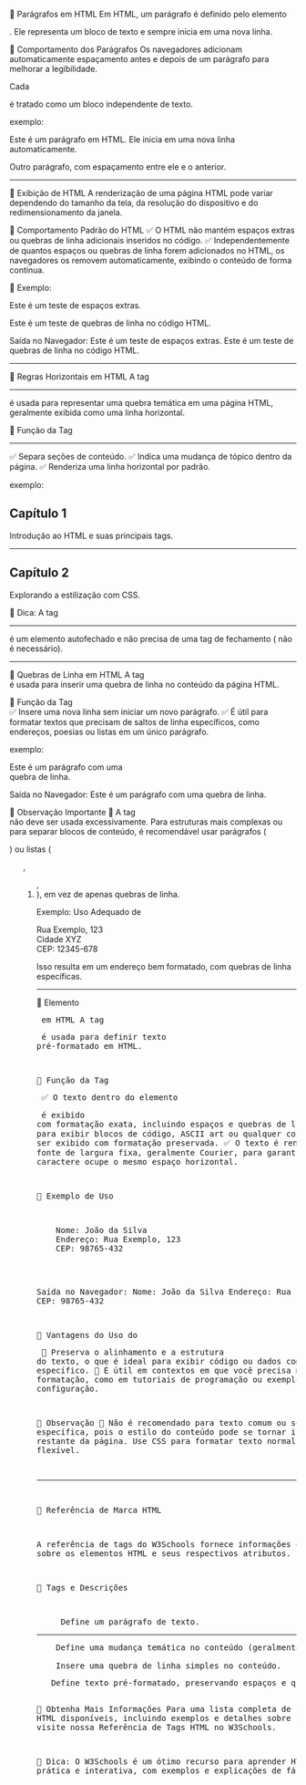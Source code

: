 📌 Parágrafos em HTML
Em HTML, um parágrafo é definido pelo elemento <p>. Ele representa um bloco de texto e sempre inicia em uma nova linha.

📌 Comportamento dos Parágrafos
Os navegadores adicionam automaticamente espaçamento antes e depois de um parágrafo para melhorar a legibilidade.

Cada <p> é tratado como um bloco independente de texto.

exemplo: 
<p>Este é um parágrafo em HTML. Ele inicia em uma nova linha automaticamente.</p>
<p>Outro parágrafo, com espaçamento entre ele e o anterior.</p>

------------------------------------------------------------------------------------------------------------------

📌 Exibição de HTML
A renderização de uma página HTML pode variar dependendo do tamanho da tela, da resolução do dispositivo e do redimensionamento da janela.

📌 Comportamento Padrão do HTML
✅ O HTML não mantém espaços extras ou quebras de linha adicionais inseridos no código.
✅ Independentemente de quantos espaços ou quebras de linha forem adicionados no HTML, os navegadores os removem automaticamente, exibindo o conteúdo de forma contínua.

📌 Exemplo:
<p>Este    é um     teste    de espaços     extras.</p>
<p>
    Este é um 
    teste de quebras 
    de linha no código HTML.
</p>

Saída no Navegador:
Este é um teste de espaços extras.
Este é um teste de quebras de linha no código HTML.

----------------------------------------------------------------------------------------------------------------

📌 Regras Horizontais em HTML
A tag <hr> é usada para representar uma quebra temática em uma página HTML, geralmente exibida como uma linha horizontal.

📌 Função da Tag <hr>
✅ Separa seções de conteúdo.
✅ Indica uma mudança de tópico dentro da página.
✅ Renderiza uma linha horizontal por padrão.

exemplo: 
<h2>Capítulo 1</h2>
<p>Introdução ao HTML e suas principais tags.</p>

<hr> <!-- Linha horizontal separando os tópicos -->

<h2>Capítulo 2</h2>
<p>Explorando a estilização com CSS.</p>

🔹 Dica: A tag <hr> é um elemento autofechado e não precisa de uma tag de fechamento (</hr> não é necessário).

----------------------------------------------------------------------------------------------------------------

📌 Quebras de Linha em HTML
A tag <br> é usada para inserir uma quebra de linha no conteúdo da página HTML.

📌 Função da Tag <br>
✅ Insere uma nova linha sem iniciar um novo parágrafo.
✅ É útil para formatar textos que precisam de saltos de linha específicos, como endereços, poesias ou listas em um único parágrafo.

exemplo:
<p>Este é um parágrafo com uma<br>quebra de linha.</p>

Saída no Navegador:
Este é um parágrafo com uma
quebra de linha.

📌 Observação Importante
🔹 A tag <br> não deve ser usada excessivamente. Para estruturas mais complexas ou para separar blocos de conteúdo, é recomendável usar parágrafos (<p>) ou listas (<ul>, <ol>, <li>), em vez de apenas quebras de linha.

Exemplo: Uso Adequado de <br>
<p>Rua Exemplo, 123<br>Cidade XYZ<br>CEP: 12345-678</p>

Isso resulta em um endereço bem formatado, com quebras de linha específicas.

----------------------------------------------------------------------------------------------------------------

📌 Elemento <pre> em HTML
A tag <pre> é usada para definir texto pré-formatado em HTML.

📌 Função da Tag <pre>
✅ O texto dentro do elemento <pre> é exibido com formatação exata, incluindo espaços e quebras de linha.
✅ Usado para exibir blocos de código, ASCII art ou qualquer conteúdo que precise ser exibido com formatação preservada.
✅ O texto é renderizado em uma fonte de largura fixa, geralmente Courier, para garantir que cada caractere ocupe o mesmo espaço horizontal.

📌 Exemplo de Uso
<pre>
    Nome: João da Silva
    Endereço: Rua Exemplo, 123
    CEP: 98765-432
</pre>

Saída no Navegador:
Nome: João da Silva
Endereço: Rua Exemplo, 123
CEP: 98765-432


📌 Vantagens do Uso do <pre>
🔹 Preserva o alinhamento e a estrutura do texto, o que é ideal para exibir código ou dados com espaçamento específico.
🔹 É útil em contextos em que você precisa mostrar a exata formatação, como em tutoriais de programação ou exemplos de configuração.

📌 Observação
🔹 Não é recomendado para texto comum ou sem formatação específica, pois o estilo do conteúdo pode se tornar inconsistente com o restante da página. Use CSS para formatar texto normal de maneira mais flexível.

----------------------------------------------------------------------------------------------------------------

📌 Referência de Marca HTML

A referência de tags do W3Schools fornece informações detalhadas sobre os elementos HTML e seus respectivos atributos.

📌 Tags e Descrições

<p>	    Define um parágrafo de texto.
<hr>	Define uma mudança temática no conteúdo (geralmente uma linha horizontal).
<br>	Insere uma quebra de linha simples no conteúdo.
<pre>	Define texto pré-formatado, preservando espaços e quebras de linha.

📌 Obtenha Mais Informações
Para uma lista completa de todas as tags HTML disponíveis, incluindo exemplos e detalhes sobre atributos e uso, visite nossa Referência de Tags HTML no W3Schools.

🔹 Dica: O W3Schools é um ótimo recurso para aprender HTML de forma prática e interativa, com exemplos e explicações de fácil acesso.

